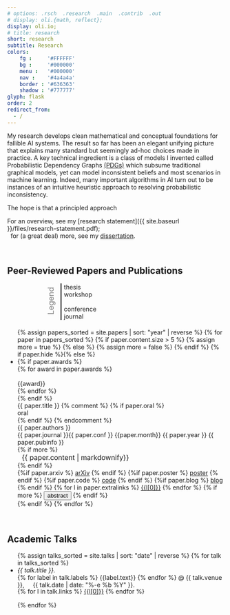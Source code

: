 ```yaml
---
# options: .rsch  .research  .main  .contrib  .out
# display: oli.{math, reflect};
display: oli.io;
# title: research
short: research
subtitle: Research
colors: 
    fg :     '#FFFFFF'
    bg :     '#000000'
    menu :   '#000000'
    nav :    '#4a4a4a'
    border : '#636363'
    shadow : '#777777'
glyph: flask
order: 2
redirect_from:
  - /
---
```



<!-- <h1> Research </h1> -->
<p style="max-width:85ch;">
<!-- I develop clean mathematical foundations for fallable agents.
My work spans machine learning, probabilistic graphical models, information theory, programming languages, category theory, and logic. -->
<!-- My research aims to develop clean, intuitive, and conceptually rich mathematical foundations for agents that are well-suited to modern AI systems.  -->
<!-- My research develops clean and conceptually rich mathematical foundations for AI systems.  -->
My research develops clean mathematical and conceptual foundations for fallible AI systems.
<!-- % I do this by drawing from commonalities across the wide range of fields in which I have expertise, including probabilistic graphical models, information theory, category theory, logic, differential geometry, and machine learning.
% Much of the work I have done in my PhD revolves around a knowledge representation I invented, called a Probabilistic Dependency Graph. -->
The result so far has been an elegant unifying picture that explains many standard but seemingly ad-hoc choices made in practice.
A key technical ingredient is a class of models I invented called
<!-- [Probabilistic Dependency Graphs (PDGs)](https://orichardson.github.io/pdg/), -->
<!-- <a class="paper" href="https://arxiv.org/abs/2012.10800">Probabilistic Dependency Graphs</a> <a href="https://orichardson.github.io/pdg/">(PDGs)</a> -->
Probabilistic Dependency Graphs <a href="https://orichardson.github.io/pdg/">(PDGs)</a>
which
<!-- <a class="paper" href="https://arxiv.org/abs/2012.10800"> -->
subsume traditional graphical models,
<!-- </a> -->
<!-- and admit <a class="paper" href="https://arxiv.org/abs/2311.05580">similarly expensive inference procedures</a>, -->
<!-- yet can model inconsistent beliefs and <a class="paper" href="https://arxiv.org/abs/2202.11862">most scenarios in machine learning</a>.  -->
yet can model inconsistent beliefs and most scenarios in machine learning. 
<!-- This leads to a simple -->
Indeed, many important algorithms in AI turn out to be instances of an intuitive heuristic approach to resolving probabilistic inconsistency. 
</p> 

The hope is that a principled approach

For an overview, see my 
[research statement]({{ site.baseurl }}/files/research-statement.pdf);  
    &nbsp;&nbsp;for (a great deal) more, see
    <!-- [dissertation]({{ site.baseurl }}/files/oli-dissertation.pdf) -->
    my <span class="thesis-type">
        <a href="{{site.baseurl}}/files/oli-dissertation.pdf" style="color: color-mix(in srgb, var(--accent-color), white 30%) ;">dissertation</a></span>.

<br>

<h2>
<!-- <input class="search" size=13 oninput="this.size = this.value.length" style="background: none; text-align:center;" 
    value="Peer-Reviewed" />  &nbsp; -->
Peer-Reviewed
Papers and Publications 
</h2>

<!-- Legend: -->
<div style="margin-bottom:20px;margin-left:70px;">
    <div style="rotate:-90deg;display:inline-block; color:gray; font-size:large;margin-right:-15px;">Legend</div>
    <div style="display:inline-block;vertical-align:middle;border-left:4px solid gray;padding-left:5px">
        <!-- TODO: make this into a loop... -->
        <div class="thesis-type legenditem">
            <span><i class="fa fa-file" aria-hidden="true"></i></span>
            thesis
        </div>
        <!-- <br> -->
        <div class="workshop-type legenditem">
            <span><i class="fa fa-file" aria-hidden="true"></i></span>
            workshop
        </div>
        <br>
        <div class="conference-type legenditem">
            <span><i class="fa fa-file" aria-hidden="true"></i></span>
            conference
        </div>
        <!-- <br> -->
        <div class="journal-type legenditem">
            <span><i class="fa fa-file" aria-hidden="true"></i></span>
            journal
        </div>
    </div>
</div>



<!-- <h3> Conference Papers </h3> -->
<ul class='paperlist'>
{% assign papers_sorted = site.papers | sort: "year" | reverse %}
{% for paper in papers_sorted %}
{% if paper.content.size > 5 %} {% assign more = true %} {% else %} {% assign more = false %} {% endif %}
{% if paper.hide %}{% else %}
<li class="{{paper.type}}-type accordion-panel">
    {% if paper.awards %}
    <div class="special-tags">
    {% for award in paper.awards %} 
        <div class="special-tag">
            <i class="fa-solid fa-certificate"></i><br/>
            <div class="special-tag-text">{{award}}</div>
        </div>
    {% endfor %}
    </div>
    {% endif %}
    <!-- <b>{{paper.title}}</b><br/> -->
    <!-- <span class="papertitle hangingindent">{{ paper.title }} </span> -->
    <div class="papertitle hangingindent {% if more %}toggle-bbutton{% endif %}">{{ paper.title }}
        {% comment %}
        {% if paper.oral %} 
        <span class="special-tag">
            <i class="fa-solid fa-certificate"></i><br/>
            <div class="special-tag-text">oral</div>
        </span>
        {% endif %}
        {% endcomment %}
    </div>
        <!-- <br/> -->
    <div class="paper-descr {% if more %}toggle-bbutton{% endif %}">
        {{ paper.authors }}
        <br/>
        {{ paper.journal }}{{ paper.conf }} {{paper.month}} {{ paper.year }} {{ paper.pubinfo }}
        <br/>
    </div>
    {% if more %}<div class="extra-content" style="margin-left:10px;font-size:initial;">
        {{ paper.content | markdownify}}
    </div>{% endif %}
    <div class="button-div">
        {%if paper.arxiv %}  <a href="{{paper.arxiv | relative_url}}" class="textbuttonlink">arXiv</a>   {% endif %}
        {%if paper.poster %} <a href="{{paper.poster | relative_url}}" class="textbuttonlink">poster</a>   {% endif %}
        {%if paper.code %}   <a href="{{paper.code | relative_url}}" class="textbuttonlink">code</a>   {% endif %}
        {%if paper.blog %}   <a href="{{paper.blog | relative_url}}" class="textbuttonlink">blog</a>   {% endif %}
        {% for l in paper.extralinks %}
            <a href="{{l[1] | relative_url}}" class="textbuttonlink">{{l[0]}}</a>
        {% endfor %}
        {% if more %}
        <button class="textbuttonlink toggle-button">
            <span class="text-folded">
                abstract <i class="fa-solid fa-circle-chevron-left"></i></span>
            <span class="text-unfolded">
                <i class="fa-solid fa-circle-chevron-up"></i></span>
        </button>
        {% endif %}
    </div>
</li>
{% endif %}
{% endfor %}
</ul>

<br>

<!-- <h2> Various Other Talks </h2> -->
<!-- <h2> Academic Talks </h2> -->
<h2> Academic Talks </h2>

<ul style="--accent-color: lightsteelblue;">
{% assign talks_sorted = site.talks | sort: "date" | reverse %}
{% for talk in talks_sorted %}
    <li> 
    <i> {{ talk.title }}. </i> 
    <br>
    {% for label in talk.labels %}
        <span class="label label-{{label.type}}">{{label.text}}</span>
    {% endfor %}
    <span class="talk-details">@ {{ talk.venue }},
    &nbsp;&nbsp;&nbsp;
    <!-- <br> -->
    {{ talk.date | date: "%-e %b %Y" }}.
    </span>
    <div class="button-div" style="margin-top:-2px;margin-bottom:15px;">
        {% for l in talk.links %}
            <a href="{{l[1] | relative_url}}" class="textbuttonlink">{{l[0]}}</a>
        {% endfor %}
    </div>
    </li>
{% endfor %}
</ul>

<!--- Eventually notes can go here! -->
<!-- 
    * semiringoid notes
    * notes on qualitative PDGs
    * notes on databases and PDGs
    * 
 -->